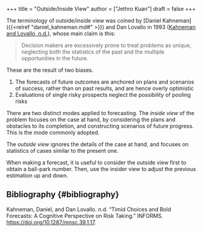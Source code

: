 +++
title = "Outside/Inside View"
author = ["Jethro Kuan"]
draft = false
+++

The terminology of outside/inside view was coined by [Daniel Kahneman]({{<relref "daniel_kahneman.md#" >}}) and Dan
Lovallo in 1993 ([Kahneman and Lovallo, n.d.](#org57f3a02)), whose main claim is this:

> Decision makers are excessively prone to treat problems as unique, neglecting
> both the statistics of the past and the multiple opportunities in the future.

These are the result of two biases.

1.  The forecasts of future outcomes are anchored on plans and scenarios of
    success, rather than on past results, and are hence overly optimistic
2.  Evaluations of single risky prospects neglect the possibility of pooling
    risks

There are two distinct modes applied to forecasting. The _inside view_ of the
problem focuses on the case at hand, by considering the plans and obstacles to
its completion, and constructing scenarios of future progress. This is the mode
commonly adopted.

The _outside view_ ignores the details of the case at hand, and focuses on
statistics of cases similar to the present one.

When making a forecast, it is useful to consider the outside view first to
obtain a ball-park number. Then, use the insider view to adjust the previous
estimation up and down.


## Bibliography {#bibliography}

<a id="org57f3a02"></a>Kahneman, Daniel, and Dan Lovallo. n.d. “Timid Choices and Bold Forecasts: A Cognitive Perspective on Risk Taking.” INFORMS. <https://doi.org/10.1287/mnsc.39.1.17>.
